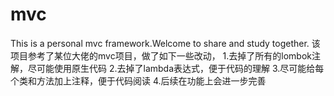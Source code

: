 # mvc
This is a personal mvc framework.Welcome to share and study together.
该项目参考了某位大佬的mvc项目，做了如下一些改动，
1.去掉了所有的lombok注解，尽可能使用原生代码
2.去掉了lambda表达式，便于代码的理解
3.尽可能给每个类和方法加上注释，便于代码阅读
4.后续在功能上会进一步完善
